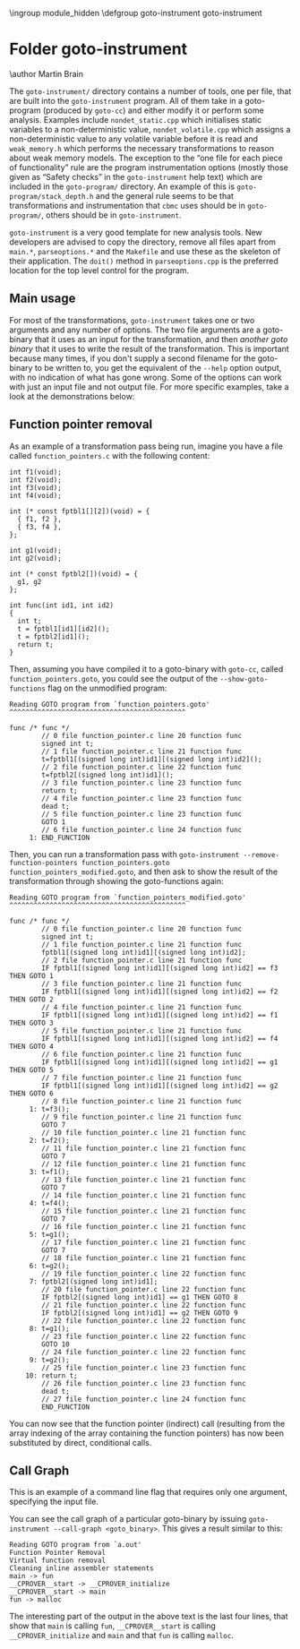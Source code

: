 \ingroup module_hidden
\defgroup goto-instrument goto-instrument

# Folder goto-instrument

\author Martin Brain

The `goto-instrument/` directory contains a number of tools, one per
file, that are built into the `goto-instrument` program. All of them
take in a goto-program (produced by `goto-cc`) and either modify it or
perform some analysis. Examples include `nondet_static.cpp` which
initialises static variables to a non-deterministic value,
`nondet_volatile.cpp` which assigns a non-deterministic value to any
volatile variable before it is read and `weak_memory.h` which performs
the necessary transformations to reason about weak memory models. The
exception to the “one file for each piece of functionality” rule are the
program instrumentation options (mostly those given as “Safety checks”
in the `goto-instrument` help text) which are included in the
`goto-program/` directory. An example of this is
`goto-program/stack_depth.h` and the general rule seems to be that
transformations and instrumentation that `cbmc` uses should be in
`goto-program/`, others should be in `goto-instrument`.

`goto-instrument` is a very good template for new analysis tools. New
developers are advised to copy the directory, remove all files apart
from `main.*`, `parseoptions.*` and the `Makefile` and use these as the
skeleton of their application. The `doit()` method in `parseoptions.cpp`
is the preferred location for the top level control for the program.

## Main usage ##

For most of the transformations, `goto-instrument` takes one or two 
arguments and any number of options. The two file arguments are 
a goto-binary that it uses
as an input for the transformation, and then *another goto binary* that
it uses to write the result of the transformation. This is important
because many times, if you don't supply a second filename for the 
goto-binary to be written to, you get the equivalent of the `--help`
option output, with no indication of what has gone wrong. Some of the options
can work with just an input file and not output file. For more specific
examples, take a look at the demonstrations below:

## Function pointer removal ##

As an example of a transformation pass being run, imagine you have a file 
called `function_pointers.c` with the following content:

	int f1(void);
	int f2(void);
	int f3(void);
	int f4(void);

	int (* const fptbl1[][2])(void) = {
	  { f1, f2 },
	  { f3, f4 },
	};

	int g1(void);
	int g2(void);

	int (* const fptbl2[])(void) = {
	  g1, g2
	};

	int func(int id1, int id2)
	{
	  int t;
	  t = fptbl1[id1][id2]();
	  t = fptbl2[id1]();
	  return t;
	}

Then, assuming you have compiled it to a goto-binary with `goto-cc`, called 
`function_pointers.goto`, you could see the output of the 
`--show-goto-functions` flag on the unmodified program:

	Reading GOTO program from `function_pointers.goto'
	^^^^^^^^^^^^^^^^^^^^^^^^^^^^^^^^^^^^^^^^^^^^

	func /* func */
	        // 0 file function_pointer.c line 20 function func
	        signed int t;
	        // 1 file function_pointer.c line 21 function func
	        t=fptbl1[(signed long int)id1][(signed long int)id2]();
	        // 2 file function_pointer.c line 22 function func
	        t=fptbl2[(signed long int)id1]();
	        // 3 file function_pointer.c line 23 function func
	        return t;
	        // 4 file function_pointer.c line 23 function func
	        dead t;
	        // 5 file function_pointer.c line 23 function func
	        GOTO 1
	        // 6 file function_pointer.c line 24 function func
	     1: END_FUNCTION


Then, you can run a transformation pass with `goto-instrument --remove-function-pointers function_pointers.goto function_pointers_modified.goto`, 
and then ask to show the result of the transformation through
showing the goto-functions again:

	Reading GOTO program from `function_pointers_modified.goto'
	^^^^^^^^^^^^^^^^^^^^^^^^^^^^^^^^^^^^^^^^^^^^

	func /* func */
	        // 0 file function_pointer.c line 20 function func
	        signed int t;
	        // 1 file function_pointer.c line 21 function func
	        fptbl1[(signed long int)id1][(signed long int)id2];
	        // 2 file function_pointer.c line 21 function func
	        IF fptbl1[(signed long int)id1][(signed long int)id2] == f3 THEN GOTO 1
	        // 3 file function_pointer.c line 21 function func
	        IF fptbl1[(signed long int)id1][(signed long int)id2] == f2 THEN GOTO 2
	        // 4 file function_pointer.c line 21 function func
	        IF fptbl1[(signed long int)id1][(signed long int)id2] == f1 THEN GOTO 3
	        // 5 file function_pointer.c line 21 function func
	        IF fptbl1[(signed long int)id1][(signed long int)id2] == f4 THEN GOTO 4
	        // 6 file function_pointer.c line 21 function func
	        IF fptbl1[(signed long int)id1][(signed long int)id2] == g1 THEN GOTO 5
	        // 7 file function_pointer.c line 21 function func
	        IF fptbl1[(signed long int)id1][(signed long int)id2] == g2 THEN GOTO 6
	        // 8 file function_pointer.c line 21 function func
	     1: t=f3();
	        // 9 file function_pointer.c line 21 function func
	        GOTO 7
	        // 10 file function_pointer.c line 21 function func
	     2: t=f2();
	        // 11 file function_pointer.c line 21 function func
	        GOTO 7
	        // 12 file function_pointer.c line 21 function func
	     3: t=f1();
	        // 13 file function_pointer.c line 21 function func
	        GOTO 7
	        // 14 file function_pointer.c line 21 function func
	     4: t=f4();
	        // 15 file function_pointer.c line 21 function func
	        GOTO 7
	        // 16 file function_pointer.c line 21 function func
	     5: t=g1();
	        // 17 file function_pointer.c line 21 function func
	        GOTO 7
	        // 18 file function_pointer.c line 21 function func
	     6: t=g2();
	        // 19 file function_pointer.c line 22 function func
	     7: fptbl2[(signed long int)id1];
	        // 20 file function_pointer.c line 22 function func
	        IF fptbl2[(signed long int)id1] == g1 THEN GOTO 8
	        // 21 file function_pointer.c line 22 function func
	        IF fptbl2[(signed long int)id1] == g2 THEN GOTO 9
	        // 22 file function_pointer.c line 22 function func
	     8: t=g1();
	        // 23 file function_pointer.c line 22 function func
	        GOTO 10
	        // 24 file function_pointer.c line 22 function func
	     9: t=g2();
	        // 25 file function_pointer.c line 23 function func
	    10: return t;
	        // 26 file function_pointer.c line 23 function func
	        dead t;
	        // 27 file function_pointer.c line 24 function func
	        END_FUNCTION

You can now see that the function pointer (indirect) call (resulting from 
the array indexing of the array containing the function pointers) 
has now been substituted by direct, conditional calls.

## Call Graph ##

This is an example of a command line flag that requires only one argument,
specifying the input file.

You can see the call graph of a particular goto-binary by issuing `goto-instrument --call-graph <goto_binary>`. This gives a result similar to this:

	Reading GOTO program from `a.out'
	Function Pointer Removal
	Virtual function removal
	Cleaning inline assembler statements
	main -> fun
	__CPROVER__start -> __CPROVER_initialize
	__CPROVER__start -> main
	fun -> malloc

The interesting part of the output in the above text is the last four lines,
that show that `main` is calling `fun`, `__CPROVER__start` is calling `__CPROVER_initialize` and `main` and that `fun` is calling `malloc`. 
